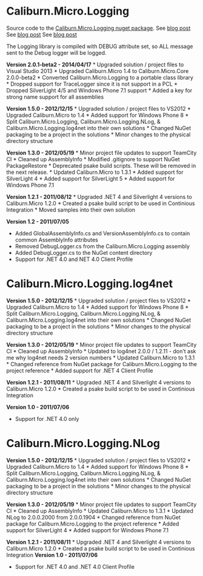 Caliburn.Micro.Logging
======================
                       
Source code to the [Caliburn.Micro.Logging nuget package](http://nuget.org/List/Packages/Caliburn.Micro.Logging).
See [blog post](http://buksbaum.us/2011/07/04/introducing-caliburn-micro-logging/)
See [blog post](http://buksbaum.us/2011/07/06/introducing-caliburn-micro-logging-log4net/)
See [blog post](http://buksbaum.us/2011/07/06/introducing-caliburn-micro-logging-nlog/)

The Logging library is compiled with DEBUG attribute set, so ALL message sent to the Debug logger will be logged.

__Version 2.0.1-beta2 - 2014/04/17__
    * Upgraded solution / project files to Visual Studio 2013
    * Upgraded Caliburn.Micro 1.4 to Caliburn.Micro.Core 2.0.0-beta2
    * Converted Caliburn.Micro.Logging to a portable class library
    * Dropped support for TraceLogger since it is not support in a PCL
    * Dropped SilverLight 4/5 and Windows Phone 7.1 support
    * Added a key for strong name support for all assemblies

__Version 1.5.0 - 2012/12/15__
   	* Upgraded solution / project files to VS2012
   	* Upgraded Caliburn.Micro to 1.4
   	* Added support for Windows Phone 8
   	* Split Caliburn.Micro.Logging, Caliburn.Micro.Logging.NLog, & Caliburn.Micro.Logging.log4net into their own solutions
   	* Changed NuGet packaging to be a project in the solutions
   	* Minor changes to the physical directory structure
  
__Version 1.3.0 - 2012/05/19__
	* Minor project file updates to support TeamCity CI
  	* Cleaned up AssemblyInfo
  	* Modified .gitignore to support NuGet PackageRestore
  	* Deprecated psake build scripts. These will be removed in the next release.
  	* Updated Caliburn.Micro to 1.3.1
  	* Added support for SilverLight 4
  	* Added support for SilverLight 5
  	* Added support for Windows Phone 7.1
  
__Version 1.2.1 - 2011/08/12__
	* Upgraded .NET 4 and Silverlight 4 versions to Caliburn.Micro 1.2.0
  	* Created a psake build script to be used in Continious Integration
  	* Moved samples into their own solution
  
__Version 1.2 - 2011/07/05__
  * Added GlobalAssemblyInfo.cs and VersionAssemblyInfo.cs to contain common AssemblyInfo attributes
  * Removed DebugLogger.cs from the Caliburn.Micro.Logging assembly
  * Added DebugLogger.cs to the NuGet content directory
  * Support for .NET 4.0 and NET 4.0 Client Profile

Caliburn.Micro.Logging.log4net
==============================
__Version 1.5.0 - 2012/12/15__
   	* Upgraded solution / project files to VS2012
   	* Upgraded Caliburn.Micro to 1.4
   	* Added support for Windows Phone 8
   	* Split Caliburn.Micro.Logging, Caliburn.Micro.Logging.NLog, & Caliburn.Micro.Logging.log4net into their own solutions
   	* Changed NuGet packaging to be a project in the solutions
   	* Minor changes to the physical directory structure
  
__Version 1.3.0 - 2012/05/19__
	* Minor project file updates to support TeamCity CI
	* Cleaned up AssemblyInfo
	* Updated to log4net 2.0.0 / 1.2.11 - don't ask me why log4net needs 2 version numbers
	* Updated Caliburn.Micro to 1.3.1
	* Changed reference from NuGet package for Caliburn.Micro.Logging to the project reference
	* Added support for .NET 4 Client Profile

__Version 1.2.1 - 2011/08/11__
	* Upgraded .NET 4 and Silverlight 4 versions to Caliburn.Micro 1.2.0
	* Created a psake build script to be used in Continious Integration

__Version 1.0 - 2011/07/06__
  * Support for .NET 4.0 only

Caliburn.Micro.Logging.NLog
===========================
__Version 1.5.0 - 2012/12/15__
   	* Upgraded solution / project files to VS2012
   	* Upgraded Caliburn.Micro to 1.4
   	* Added support for Windows Phone 8
   	* Split Caliburn.Micro.Logging, Caliburn.Micro.Logging.NLog, & Caliburn.Micro.Logging.log4net into their own solutions
   	* Changed NuGet packaging to be a project in the solutions
   	* Minor changes to the physical directory structure
  
__Version 1.3.0 - 2012/05/19__
	* Minor project file updates to support TeamCity CI
	* Cleaned up AssemblyInfo
	* Updated Caliburn.Micro to 1.3.1
	* Updated NLog to 2.0.0.2000 from 2.0.0.1904
	* Changed reference from NuGet package for Caliburn.Micro.Logging to the project reference
	* Added support for SilverLight 4
	* Added support for Windows Phone 7.1

__Version 1.2.1 - 2011/08/11__
	* Upgraded .NET 4 and Silverlight 4 versions to Caliburn.Micro 1.2.0
	* Created a psake build script to be used in Continious Integration
__Version 1.0 - 2011/07/06__
  * Support for .NET 4.0 and .NET 4.0 Client Profile
